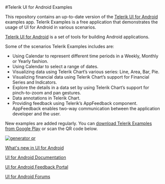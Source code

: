 #Telerik UI for Android Examples

This repository contains an up-to-date version of the [Telerik UI for Android](http://www.telerik.com/android-ui) examples app. 
Telerik Examples is a free application that demonstrates the usage of UI for Android in various scenarios.

[Telerik UI for Android](http://www.telerik.com/android-ui) is a set of tools for building Android applications. 

Some of the scenarios Telerik Examples includes are:
 - Using Calendar to represent different time periods in a Weekly, Monthly or Yearly fashion.
 - Using Calendar to select a range of dates.
 - Visualizing data using Telerik Chart’s various series: Line, Area, Bar, Pie.
 - Visualizing financial data using Telerik Chart’s support for Financial Series and Indicators.
 - Explore the details in a data set by using Telerik Chart’s support for pinch-to-zoom and pan gestures.
 - Data annotations in Telerik Chart.
 - Providing feedback using Telerik’s AppFeedback component. AppFeedback enables two-way communication between the application developer and the user.

New examples are added regularly. You can [download Telerik Examples from Google Play](https://play.google.com/store/apps/details?id=com.telerik.examples) or scan the QR code below.

<a rel='nofollow' href='http://www.qr-code-generator.com' border='0' style='cursor:default'><img src='https://chart.googleapis.com/chart?cht=qr&chl=https%3A%2F%2Fplay.google.com%2Fstore%2Fapps%2Fdetails%3Fid%3Dcom.telerik.examples&chs=180x180&choe=UTF-8&chld=L|2' alt='generator qr'></a>

[What's new in UI for Android](http://www.telerik.com/support/whats-new/android-ui/release-history)

[UI for Android Documentation](http://docs.telerik.com/devtools/android)

[UI for Android Feedback Portal](http://feedback.telerik.com/Project/158)

[UI for Android Forums](http://www.telerik.com/forums/android)